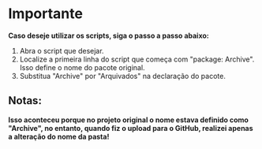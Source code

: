# Importante

**Caso deseje utilizar os scripts, siga o passo a passo abaixo:**

1. Abra o script que desejar.
2. Localize a primeira linha do script que começa com "package: Archive". Isso define o nome do pacote original.
3. Substitua "Archive" por "Arquivados" na declaração do pacote.

## Notas:
**Isso aconteceu porque no projeto original o nome estava definido como "Archive", no entanto, quando fiz o upload para o GitHub, realizei apenas a alteração do nome da pasta!**